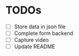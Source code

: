 # TODOs

- [ ] Store data in json file
- [ ] Complete form backend
- [ ] Capture video
- [ ] Update README